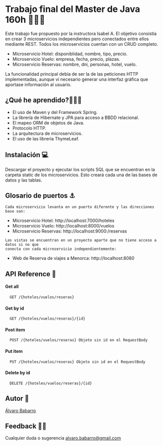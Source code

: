 
# Trabajo final del Master de Java 160h 👨🏻‍💻

Este trabajo fue propuesto por la instructora Isabel A.
El objetivo consistía en crear 3 microservicios independientes pero conectados entre ellos mediante REST. Todos los microservicios cuentan con un CRUD completo.
* Microservicio Hotel: disponiblidad, nombre, tipo, precio.
* Microservicio Vuelo: empresa, fecha, precio, plazas.
* Microservicio Reservas: nombre, dni, personas, hotel, vuelo.

La funcionalidad principal debía de ser la de las peticiones HTTP implementadas, aunque vi necesario generar una interfaz gráfica que aportase información al usuario.



## ¿Qué he aprendido?👨🏻‍🎓
* El uso de Maven y del Framework Spring.
* La librería de Hibernate y JPA para acceso a BBDD relacional.
* El mapeo ORM de objetos de Java.
* Protocolo HTTP.
* La arquitectura de microservicios.
* El uso de las librería ThymeLeaf.


## Instalación 💻

Descargar el proyecto y ejecutar los scripts SQL que se encuentran en la carpeta static de los microservicios. Esto creará cada una de las bases de datos y las tablas.
    
## Glosario de puertos ⚓

```
Cada microservicio levanta en un puerto diferente y las direcciones base son:
```
* Microservicio Hotel: http://localhost:7000/hoteles
* Microservicio Vuelo: http://localhost:8000/vuelos
* Microservicio Reservas: http://localhost:9000:/reservas
```
Las vistas se encuentran en un proyecto aparte que no tiene acceso a datos si no que 
conecta con cada microservicio independientemente:
```
* Web de Reserva de viajes a Menorca: http://localhost:8080
## API Reference 🔌

#### Get all

```http
  GET /{hoteles/vuelos/reseras}
```
#### Get by id

```http
  GET /{hoteles/vuelos/reseras}/{id}
```
#### Post item

```http
  POST /{hoteles/vuelos/reseras} Objeto sin id en el RequestBody
```
#### Put item

```http
  PUT /{hoteles/vuelos/reseras} Objeto sin id en el RequestBody
```
#### Delete by id

```http
  DELETE /{hoteles/vuelos/reseras}/{id}
```
## Autor 🧠

[Álvaro Babarro](https://www.github.com/ErGorry) 


## Feedback 🙌🏻

Cualquier duda o sugerencia alvaro.babarro@gmail.com
